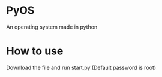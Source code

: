 # PyOS
An operating system made in python

# How to use
Download the file and run start.py (Default password is root)
